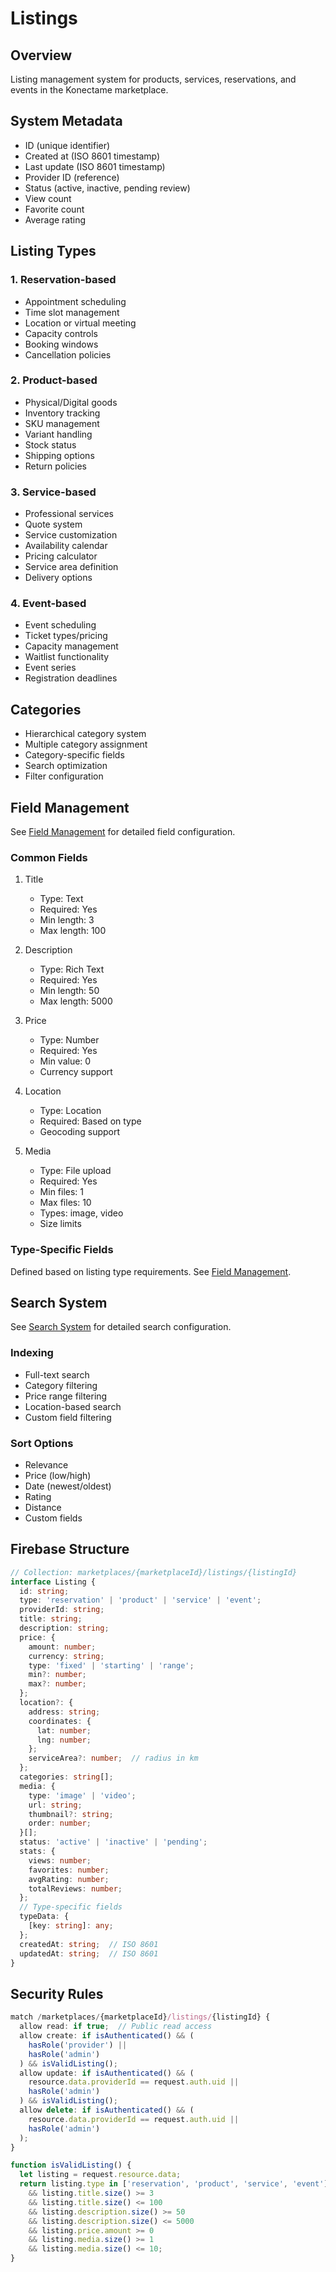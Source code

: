 # Listings

## Overview
Listing management system for products, services, reservations, and events in the Konectame marketplace.

## System Metadata
- ID (unique identifier)
- Created at (ISO 8601 timestamp)
- Last update (ISO 8601 timestamp)
- Provider ID (reference)
- Status (active, inactive, pending review)
- View count
- Favorite count
- Average rating

## Listing Types

### 1. Reservation-based
- Appointment scheduling
- Time slot management
- Location or virtual meeting
- Capacity controls
- Booking windows
- Cancellation policies

### 2. Product-based
- Physical/Digital goods
- Inventory tracking
- SKU management
- Variant handling
- Stock status
- Shipping options
- Return policies

### 3. Service-based
- Professional services
- Quote system
- Service customization
- Availability calendar
- Pricing calculator
- Service area definition
- Delivery options

### 4. Event-based
- Event scheduling
- Ticket types/pricing
- Capacity management
- Waitlist functionality
- Event series
- Registration deadlines

## Categories
- Hierarchical category system
- Multiple category assignment
- Category-specific fields
- Search optimization
- Filter configuration

## Field Management
See [Field Management](../internal/fields.md) for detailed field configuration.

### Common Fields
1. Title
   - Type: Text
   - Required: Yes
   - Min length: 3
   - Max length: 100

2. Description
   - Type: Rich Text
   - Required: Yes
   - Min length: 50
   - Max length: 5000

3. Price
   - Type: Number
   - Required: Yes
   - Min value: 0
   - Currency support

4. Location
   - Type: Location
   - Required: Based on type
   - Geocoding support

5. Media
   - Type: File upload
   - Required: Yes
   - Min files: 1
   - Max files: 10
   - Types: image, video
   - Size limits

### Type-Specific Fields
Defined based on listing type requirements. See [Field Management](../internal/fields.md).

## Search System
See [Search System](../internal/search.md) for detailed search configuration.

### Indexing
- Full-text search
- Category filtering
- Price range filtering
- Location-based search
- Custom field filtering

### Sort Options
- Relevance
- Price (low/high)
- Date (newest/oldest)
- Rating
- Distance
- Custom fields

## Firebase Structure
```typescript
// Collection: marketplaces/{marketplaceId}/listings/{listingId}
interface Listing {
  id: string;
  type: 'reservation' | 'product' | 'service' | 'event';
  providerId: string;
  title: string;
  description: string;
  price: {
    amount: number;
    currency: string;
    type: 'fixed' | 'starting' | 'range';
    min?: number;
    max?: number;
  };
  location?: {
    address: string;
    coordinates: {
      lat: number;
      lng: number;
    };
    serviceArea?: number;  // radius in km
  };
  categories: string[];
  media: {
    type: 'image' | 'video';
    url: string;
    thumbnail?: string;
    order: number;
  }[];
  status: 'active' | 'inactive' | 'pending';
  stats: {
    views: number;
    favorites: number;
    avgRating: number;
    totalReviews: number;
  };
  // Type-specific fields
  typeData: {
    [key: string]: any;
  };
  createdAt: string;  // ISO 8601
  updatedAt: string;  // ISO 8601
}
```

## Security Rules
```typescript
match /marketplaces/{marketplaceId}/listings/{listingId} {
  allow read: if true;  // Public read access
  allow create: if isAuthenticated() && (
    hasRole('provider') ||
    hasRole('admin')
  ) && isValidListing();
  allow update: if isAuthenticated() && (
    resource.data.providerId == request.auth.uid ||
    hasRole('admin')
  ) && isValidListing();
  allow delete: if isAuthenticated() && (
    resource.data.providerId == request.auth.uid ||
    hasRole('admin')
  );
}

function isValidListing() {
  let listing = request.resource.data;
  return listing.type in ['reservation', 'product', 'service', 'event']
    && listing.title.size() >= 3
    && listing.title.size() <= 100
    && listing.description.size() >= 50
    && listing.description.size() <= 5000
    && listing.price.amount >= 0
    && listing.media.size() >= 1
    && listing.media.size() <= 10;
}
```
